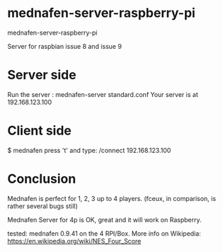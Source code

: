 # mednafen-server-raspberry-pi
mednafen-server-raspberry-pi

Server for raspbian issue 8 and issue 9

# Server side
Run the server : mednafen-server standard.conf
Your server is at 192.168.123.100 


# Client side
$ mednafen
press 't'
and type: 
 /connect 192.168.123.100

# Conclusion
Mednafen is perfect for 1, 2, 3 up to 4 players. 
(fceux, in comparison, is rather several bugs still)

Mednafen Server for 4p is OK, great and it will work on Raspberry.

tested: mednafen 0.9.41 on the 4 RPI/Box.
More info on Wikipedia: https://en.wikipedia.org/wiki/NES_Four_Score

